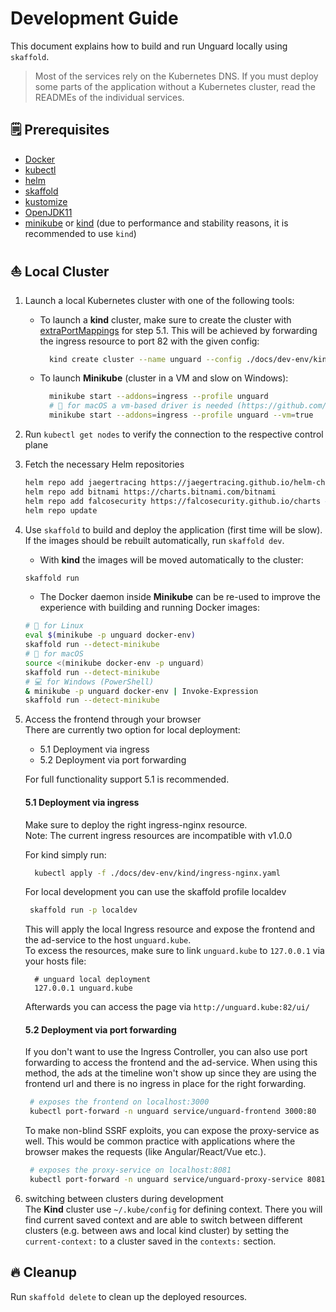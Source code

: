 # Development Guide

This document explains how to build and run Unguard locally using `skaffold`. 

> Most of the services rely on the Kubernetes DNS. If you must deploy some parts of the application without a Kubernetes cluster, read the READMEs of the individual services.

## 🗒️ Prerequisites

* [Docker](https://www.docker.com/products/docker-desktop)
* [kubectl](https://kubernetes.io/docs/tasks/tools/)
* [helm](https://helm.sh/docs/intro/install/)
* [skaffold](https://skaffold.dev/docs/install/)
* [kustomize](https://kubernetes-sigs.github.io/kustomize/installation/)
* [OpenJDK11](https://openjdk.java.net/projects/jdk/11/)
* [minikube](https://minikube.sigs.k8s.io) or [kind](https://kind.sigs.k8s.io/)
  (due to performance and stability reasons, it is recommended to use `kind`)

## ⛵ Local Cluster

1. Launch a local Kubernetes cluster with one of the following tools:

    - To launch a **kind** cluster, make sure to create the cluster with [extraPortMappings](https://kind.sigs.k8s.io/docs/user/configuration/#extra-port-mappings) for step 5.1.
      This will be achieved by forwarding the ingress resource to port 82 with the given config:
        ```sh
          kind create cluster --name unguard --config ./docs/dev-env/kind/port-mapping-config.yaml
        ```

    - To launch **Minikube** (cluster in a VM and slow on Windows):
        ```sh
          minikube start --addons=ingress --profile unguard
          # 🍎 for macOS a vm-based driver is needed (https://github.com/kubernetes/minikube/issues/7332)
          minikube start --addons=ingress --profile unguard --vm=true
        ```    


2. Run `kubectl get nodes` to verify the connection to the respective control plane

3. Fetch the necessary Helm repositories

    ```sh
    helm repo add jaegertracing https://jaegertracing.github.io/helm-charts
    helm repo add bitnami https://charts.bitnami.com/bitnami
    helm repo add falcosecurity https://falcosecurity.github.io/charts # optional
    helm repo update
    ```
   
4. Use `skaffold` to build and deploy the application (first time will be slow).  
   If the images should be rebuilt automatically, run `skaffold dev`.
   
    - With **kind** the images will be moved automatically to the cluster:
    ```sh
    skaffold run
    ```

    - The Docker daemon inside **Minikube** can be re-used to improve the experience with building and running Docker images:
    ```sh
    # 🐧 for Linux
    eval $(minikube -p unguard docker-env)
    skaffold run --detect-minikube
    # 🍎 for macOS   
    source <(minikube docker-env -p unguard)
    skaffold run --detect-minikube
    # 💻 for Windows (PowerShell)
    & minikube -p unguard docker-env | Invoke-Expression
    skaffold run --detect-minikube
    ```
   

5. Access the frontend through your browser  
    There are currently two option for local deployment:
    * 5.1 Deployment via ingress
    * 5.2 Deployment via port forwarding  
    
    For full functionality support 5.1 is recommended.

    #### 5.1 Deployment via ingress
    Make sure to deploy the right ingress-nginx resource.  
    Note: The current ingress resources are incompatible with v1.0.0
   
    For kind simply run:
      ```sh
        kubectl apply -f ./docs/dev-env/kind/ingress-nginx.yaml
      ```

    For local development you can use the skaffold profile localdev 

    ```sh
     skaffold run -p localdev
    ```   
    
    This will apply the local Ingress resource and expose the frontend and the ad-service to the host `unguard.kube`.  
    To excess the resources, make sure to link `unguard.kube` to `127.0.0.1` via your hosts file:
    
    ```shell
      # unguard local deployment
      127.0.0.1 unguard.kube
    ```
    Afterwards you can access the page via
    ``` http://unguard.kube:82/ui/ ```

    #### 5.2 Deployment via port forwarding
    If you don't want to use the Ingress Controller, you can also use port forwarding to access the frontend and the ad-service.
    When using this method, the ads at the timeline won't show up since they are using the 
    frontend url and there is no ingress in place for the right forwarding. 
    ```sh
     # exposes the frontend on localhost:3000
     kubectl port-forward -n unguard service/unguard-frontend 3000:80
    ```

    To make non-blind SSRF exploits, you can expose the proxy-service as well.
    This would be common practice with applications where the browser makes the requests (like Angular/React/Vue etc.).

    ```sh
     # exposes the proxy-service on localhost:8081
     kubectl port-forward -n unguard service/unguard-proxy-service 8081:80
    ```

6. switching between clusters during development  
    The **Kind** cluster use `~/.kube/config` for defining context. 
    There you will find current saved context and are able to switch between different clusters
    (e.g. between aws and local kind cluster) by setting the `current-context:` to a cluster saved in the `contexts:` section.

## 🔥 Cleanup

Run `skaffold delete` to clean up the deployed resources.